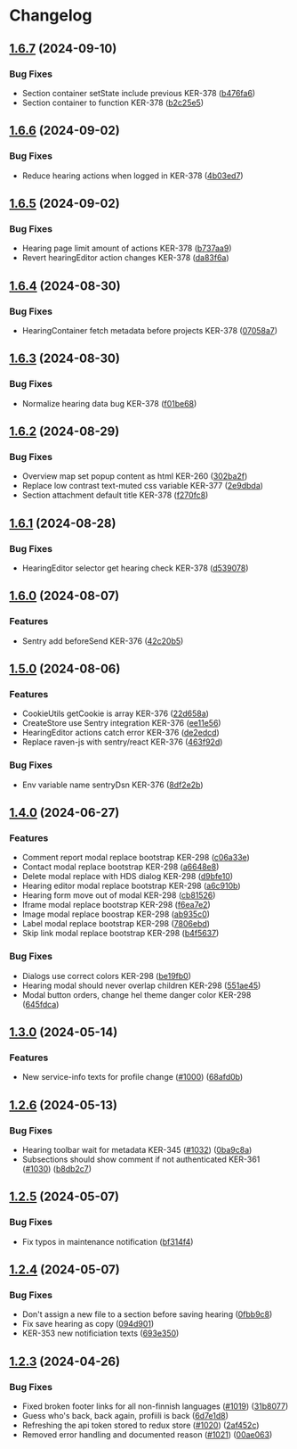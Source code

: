 # Changelog

## [1.6.7](https://github.com/City-of-Helsinki/kerrokantasi-ui/compare/kerrokantasi-ui-v1.6.6...kerrokantasi-ui-v1.6.7) (2024-09-10)


### Bug Fixes

* Section container setState include previous KER-378 ([b476fa6](https://github.com/City-of-Helsinki/kerrokantasi-ui/commit/b476fa694b0fcb91095f968e39aac0de6dcf96e3))
* Section container to function KER-378 ([b2c25e5](https://github.com/City-of-Helsinki/kerrokantasi-ui/commit/b2c25e5d11257a6c775e0363a3a21276514d345e))

## [1.6.6](https://github.com/City-of-Helsinki/kerrokantasi-ui/compare/kerrokantasi-ui-v1.6.5...kerrokantasi-ui-v1.6.6) (2024-09-02)


### Bug Fixes

* Reduce hearing actions when logged in KER-378 ([4b03ed7](https://github.com/City-of-Helsinki/kerrokantasi-ui/commit/4b03ed731d52be8c28024ee86e123dfc3c1d432f))

## [1.6.5](https://github.com/City-of-Helsinki/kerrokantasi-ui/compare/kerrokantasi-ui-v1.6.4...kerrokantasi-ui-v1.6.5) (2024-09-02)


### Bug Fixes

* Hearing page limit amount of actions KER-378 ([b737aa9](https://github.com/City-of-Helsinki/kerrokantasi-ui/commit/b737aa9d00b72fefed7550abf8a963832188e587))
* Revert hearingEditor action changes KER-378 ([da83f6a](https://github.com/City-of-Helsinki/kerrokantasi-ui/commit/da83f6ab047117936a4eb279d2db3ccf8c4b7486))

## [1.6.4](https://github.com/City-of-Helsinki/kerrokantasi-ui/compare/kerrokantasi-ui-v1.6.3...kerrokantasi-ui-v1.6.4) (2024-08-30)


### Bug Fixes

* HearingContainer fetch metadata before projects KER-378 ([07058a7](https://github.com/City-of-Helsinki/kerrokantasi-ui/commit/07058a7ee98077c663a6476965a9710782f824ed))

## [1.6.3](https://github.com/City-of-Helsinki/kerrokantasi-ui/compare/kerrokantasi-ui-v1.6.2...kerrokantasi-ui-v1.6.3) (2024-08-30)


### Bug Fixes

* Normalize hearing data bug KER-378 ([f01be68](https://github.com/City-of-Helsinki/kerrokantasi-ui/commit/f01be6851cf91dc4ad69c5ecbb224184b05b7d9c))

## [1.6.2](https://github.com/City-of-Helsinki/kerrokantasi-ui/compare/kerrokantasi-ui-v1.6.1...kerrokantasi-ui-v1.6.2) (2024-08-29)


### Bug Fixes

* Overview map set popup content as html KER-260 ([302ba2f](https://github.com/City-of-Helsinki/kerrokantasi-ui/commit/302ba2f9c9569283ce0bda9c1964fa34d13e20d2))
* Replace low contrast text-muted css variable KER-377 ([2e9dbda](https://github.com/City-of-Helsinki/kerrokantasi-ui/commit/2e9dbda68c55a3c50a4deb210b0c7cfbc04ef073))
* Section attachment default title KER-378 ([f270fc8](https://github.com/City-of-Helsinki/kerrokantasi-ui/commit/f270fc80355c92f6e2fcb54d6a438d5df50b96cf))

## [1.6.1](https://github.com/City-of-Helsinki/kerrokantasi-ui/compare/kerrokantasi-ui-v1.6.0...kerrokantasi-ui-v1.6.1) (2024-08-28)


### Bug Fixes

* HearingEditor selector get hearing check KER-378 ([d539078](https://github.com/City-of-Helsinki/kerrokantasi-ui/commit/d5390783e133a5b446791620986fbd221f9d54aa))

## [1.6.0](https://github.com/City-of-Helsinki/kerrokantasi-ui/compare/kerrokantasi-ui-v1.5.0...kerrokantasi-ui-v1.6.0) (2024-08-07)


### Features

* Sentry add beforeSend KER-376 ([42c20b5](https://github.com/City-of-Helsinki/kerrokantasi-ui/commit/42c20b5e849391c8990aba9d763290c71abc560a))

## [1.5.0](https://github.com/City-of-Helsinki/kerrokantasi-ui/compare/kerrokantasi-ui-v1.4.0...kerrokantasi-ui-v1.5.0) (2024-08-06)


### Features

* CookieUtils getCookie is array KER-376 ([22d658a](https://github.com/City-of-Helsinki/kerrokantasi-ui/commit/22d658ac011b17fd01d5eab90b01cd94fff1cbdd))
* CreateStore use Sentry integration KER-376 ([ee11e56](https://github.com/City-of-Helsinki/kerrokantasi-ui/commit/ee11e56a98037c536ac26e3a347a59f638d63b30))
* HearingEditor actions catch error KER-376 ([de2edcd](https://github.com/City-of-Helsinki/kerrokantasi-ui/commit/de2edcd726797da4533897502be13c7dd39bd498))
* Replace raven-js with sentry/react KER-376 ([463f92d](https://github.com/City-of-Helsinki/kerrokantasi-ui/commit/463f92d49550b9f7cd3489ca64c92c2c1d3dd502))


### Bug Fixes

* Env variable name sentryDsn KER-376 ([8df2e2b](https://github.com/City-of-Helsinki/kerrokantasi-ui/commit/8df2e2b81871b8ba084765cbd01fa64834cc6b51))

## [1.4.0](https://github.com/City-of-Helsinki/kerrokantasi-ui/compare/kerrokantasi-ui-v1.3.0...kerrokantasi-ui-v1.4.0) (2024-06-27)


### Features

* Comment report modal replace bootstrap KER-298 ([c06a33e](https://github.com/City-of-Helsinki/kerrokantasi-ui/commit/c06a33ee30752547e8c43e7826fe0688fe880843))
* Contact modal replace bootstrap KER-298 ([a6648e8](https://github.com/City-of-Helsinki/kerrokantasi-ui/commit/a6648e814d5cddedd29d21105ded6cb5d44e35f4))
* Delete modal replace with HDS dialog KER-298 ([d9bfe10](https://github.com/City-of-Helsinki/kerrokantasi-ui/commit/d9bfe10453dc263cc8b52e23c9f8b8cccc9e88b1))
* Hearing editor modal replace bootstrap KER-298 ([a6c910b](https://github.com/City-of-Helsinki/kerrokantasi-ui/commit/a6c910b795be438ea20e08da5e118b310f3e7021))
* Hearing form move out of modal KER-298 ([cb81526](https://github.com/City-of-Helsinki/kerrokantasi-ui/commit/cb81526a0fb999a3362d5fdf67432f094b5ed428))
* Iframe modal replace bootstrap KER-298 ([f6ea7e2](https://github.com/City-of-Helsinki/kerrokantasi-ui/commit/f6ea7e260cba19258ec58f0371d7a2ee55117dfa))
* Image modal replace boostrap KER-298 ([ab935c0](https://github.com/City-of-Helsinki/kerrokantasi-ui/commit/ab935c0036c1c8428c134840ea5bc565cc6c3cc6))
* Label modal replace bootstrap KER-298 ([7806ebd](https://github.com/City-of-Helsinki/kerrokantasi-ui/commit/7806ebd07726eb969870d0e9f5efbb350d6f4fd5))
* Skip link modal replace bootstrap KER-298 ([b4f5637](https://github.com/City-of-Helsinki/kerrokantasi-ui/commit/b4f563783d2c2280d2e3bf89c3c8749af444efb1))


### Bug Fixes

* Dialogs use correct colors KER-298 ([be19fb0](https://github.com/City-of-Helsinki/kerrokantasi-ui/commit/be19fb0585a4ecc5d6b5d93f790d424351cc8f4e))
* Hearing modal should never overlap children KER-298 ([551ae45](https://github.com/City-of-Helsinki/kerrokantasi-ui/commit/551ae454f1cf8eeda113c2a2de8d327d96ca3d76))
* Modal button orders, change hel theme danger color KER-298 ([645fdca](https://github.com/City-of-Helsinki/kerrokantasi-ui/commit/645fdca824a3586437767bab779b0d8784d25e79))

## [1.3.0](https://github.com/City-of-Helsinki/kerrokantasi-ui/compare/kerrokantasi-ui-v1.2.6...kerrokantasi-ui-v1.3.0) (2024-05-14)


### Features

* New service-info texts for profile change ([#1000](https://github.com/City-of-Helsinki/kerrokantasi-ui/issues/1000)) ([68afd0b](https://github.com/City-of-Helsinki/kerrokantasi-ui/commit/68afd0ba2edd7039b86a6376d1f6d9007dbe0ebc))

## [1.2.6](https://github.com/City-of-Helsinki/kerrokantasi-ui/compare/kerrokantasi-ui-v1.2.5...kerrokantasi-ui-v1.2.6) (2024-05-13)


### Bug Fixes

* Hearing toolbar wait for metadata KER-345 ([#1032](https://github.com/City-of-Helsinki/kerrokantasi-ui/issues/1032)) ([0ba9c8a](https://github.com/City-of-Helsinki/kerrokantasi-ui/commit/0ba9c8a8b065dfcb0eb8a902a0ac4b3ea973bc7c))
* Subsections should show comment if not authenticated KER-361 ([#1030](https://github.com/City-of-Helsinki/kerrokantasi-ui/issues/1030)) ([b8db2c7](https://github.com/City-of-Helsinki/kerrokantasi-ui/commit/b8db2c74e0ad8643e939aa2d11915017d7c92bc3))

## [1.2.5](https://github.com/City-of-Helsinki/kerrokantasi-ui/compare/kerrokantasi-ui-v1.2.4...kerrokantasi-ui-v1.2.5) (2024-05-07)


### Bug Fixes

* Fix typos in maintenance notification ([bf314f4](https://github.com/City-of-Helsinki/kerrokantasi-ui/commit/bf314f4f84e24caed72dfab041302edb2d0a4a00))

## [1.2.4](https://github.com/City-of-Helsinki/kerrokantasi-ui/compare/kerrokantasi-ui-v1.2.3...kerrokantasi-ui-v1.2.4) (2024-05-07)


### Bug Fixes

* Don't assign a new file to a section before saving hearing ([0fbb9c8](https://github.com/City-of-Helsinki/kerrokantasi-ui/commit/0fbb9c830e8c9b8149aff8fa2b44d71729e6cdd0))
* Fix save hearing as copy ([094d901](https://github.com/City-of-Helsinki/kerrokantasi-ui/commit/094d9017dba80bbddabb11185bd4acbe3db40067))
* KER-353 new notificiation texts ([693e350](https://github.com/City-of-Helsinki/kerrokantasi-ui/commit/693e350d24f2335f6cf4385185f14dd28fcdb1a2))

## [1.2.3](https://github.com/City-of-Helsinki/kerrokantasi-ui/compare/kerrokantasi-ui-v1.2.2...kerrokantasi-ui-v1.2.3) (2024-04-26)


### Bug Fixes

* Fixed broken footer links for all non-finnish languages ([#1019](https://github.com/City-of-Helsinki/kerrokantasi-ui/issues/1019)) ([31b8077](https://github.com/City-of-Helsinki/kerrokantasi-ui/commit/31b807766f476e320d48aa05c0f18264b1004bf3))
* Guess who's back, back again, profiili is back ([6d7e1d8](https://github.com/City-of-Helsinki/kerrokantasi-ui/commit/6d7e1d8e9936781be7050ff041dba75231587d70))
* Refreshing the api token stored to redux store ([#1020](https://github.com/City-of-Helsinki/kerrokantasi-ui/issues/1020)) ([2af452c](https://github.com/City-of-Helsinki/kerrokantasi-ui/commit/2af452cec9310247f7c4abe0564545d48c79dc6c))
* Removed error handling and documented reason ([#1021](https://github.com/City-of-Helsinki/kerrokantasi-ui/issues/1021)) ([00ae063](https://github.com/City-of-Helsinki/kerrokantasi-ui/commit/00ae0636be48cf859986ffb5e9303709826bb515))
